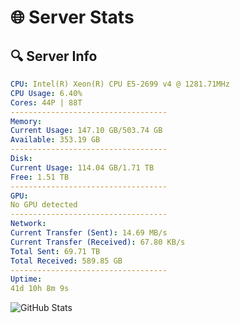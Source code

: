 # 🌐 Server Stats
## 🔍 Server Info
```yaml
CPU: Intel(R) Xeon(R) CPU E5-2699 v4 @ 1281.71MHz
CPU Usage: 6.40%
Cores: 44P | 88T
-----------------------------------
Memory:
Current Usage: 147.10 GB/503.74 GB
Available: 353.19 GB
-----------------------------------
Disk:
Current Usage: 114.04 GB/1.71 TB
Free: 1.51 TB
-----------------------------------
GPU:
No GPU detected
-----------------------------------
Network:
Current Transfer (Sent): 14.69 MB/s
Current Transfer (Received): 67.80 KB/s
Total Sent: 69.71 TB
Total Received: 589.85 GB
-----------------------------------
Uptime:
41d 10h 8m 9s
```
![GitHub Stats](https://img.shields.io/badge/Updated-2025-04-18_07:30:58-blue)